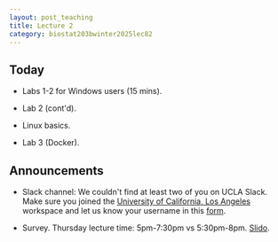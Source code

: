 ```yaml
---
layout: post_teaching
title: Lecture 2
category: biostat203bwinter2025lec82
---
```


## Today

* Labs 1-2 for Windows users (15 mins).

* Lab 2 (cont'd).

* Linux basics.

* Lab 3 (Docker).

## Announcements

* Slack channel: We couldn't find at least two of you on UCLA Slack. Make sure you joined the [University of California, Los Angeles](https://ucla.enterprise.slack.com) workspace and let us know your username in this [form](https://forms.gle/mpuVdtiPrUrNdsaD9).

* Survey. Thursday lecture time: 5pm-7:30pm vs 5:30pm-8pm. [Slido](https://app.sli.do/event/nzpNoMSd3HE3aVqXkb7GvF).
